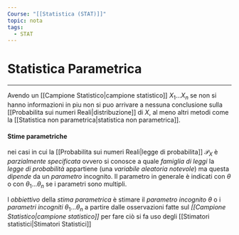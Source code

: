 ```yaml
---
Course: "[[Statistica (STAT)]]"
topic: nota
tags:
  - STAT
---
```

# Statistica Parametrica
---
Avendo un [[Campione Statistico|campione statistico]] $X_{1}\dots X_{n}$ se non si hanno informazioni in piu non si puo arrivare a nessuna conclusione sulla [[Probabilita sui numeri Reali|distribuzione]] di $X$, al meno altri metodi come la [[Statistica non parametrica|statistica non parametrica]].

#### Stime parametriche
nei casi in cui la [[Probabilita sui numeri Reali|legge di probabilita]] $\mathcal{P}_{X}$ è _parzialmente specificata_ ovvero si conosce a quale _famiglia di leggi_  la _legge di probabilità_ appartiene (una _variabile aleatoria notevole_) ma questa _dipende_ da un _parametro_ incognito. 
Il parametro in generale è indicati con $\theta$ o con  $\theta_{1} \dots \theta_{n}$ se i parametri sono multipli.


l _obbiettivo_  della _stima parametrica_ è stimare il _parametro incognito_  $\theta$ o i _parametri incogniti_ $\theta_{1} \dots \theta_{n}$ a partire dalle osservazioni fatte sul _[[Campione Statistico|campione statistico]]_ per fare ciò si fa uso degli  [[Stimatori statistici|Stimatori Statistici]]

